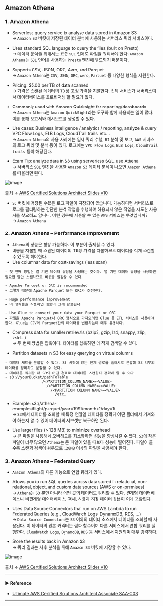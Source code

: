 ## Amazon Athena
### 1. Amazon Athena
- Serverless query service to analyze data stored in Amazon S3  
→ `Amazon S3` 버킷에 저장된 데이터 분석에 사용하는 서버리스 쿼리 서비스이다.

- Uses standard SQL language to query the files (built on Presto)  
→ 데이터 분석을 위해서는 표준 `SQL` 언어로 파일을 쿼리해야 한다. `Amazon Athena`는 `SQL` 언어를 사용하는 `Presto` 엔진에 빌드되기 때문이다.

- Supports CSV, JSON, ORC, Avro, and Parquet  
→ `Amazon Athena`는 `CSV`, `JSON`, `ORC`, `Avro`, `Parquet` 등 다양한 형식을 지원한다.

- Pricing: $5.00 per TB of data scanned  
→ 가격은 스캔된 데이터의 `TB` 당 고정 가격을 지불한다. 전체 서비스가 서버리스여서 데이터베이스를 프로비저닝 할 필요가 없다.

- Commonly used with Amazon Quicksight for reporting/dashboards  
→ `Amazon Athena`는 `Amazon QuickSight`라는 도구와 함께 사용하는 일이 많다. 이를 통해 보고서와 대시보드를 생성할 수 있다.

- Use cases: Business intelligence / analytics / reporting, analyze & query VPC Flow Logs, ELB Logs, CloudTrail trails, etc...  
→ `Amazon Athena`의 사용 사례에는 임시 쿼리 수행, `BI` 분석 및 보고, `AWS` 서비스의 로그 쿼리 및 분석 등이 있다. 로그에는 `VPC Flow Logs`, `ELB Logs`, `CloudTrail trails` 등이 해당된다.

- Exam Tip: analyze data in S3 using serverless SQL, use Athena  
→ 서버리스 `SQL` 엔진을 사용한 `Amazon S3` 데이터 분석이 나오면 `Amazon Athena`를 떠올리면 된다.

![image](https://user-images.githubusercontent.com/97398071/235933334-e090bd58-8510-4db1-8119-4da0a70ae6f8.png)

출처 → [AWS Certified Solutions Architect Slides v10](https://courses.datacumulus.com/downloads/certified-solutions-architect-pn9/)

- `S3` 버킷에 저장된 수많은 로그 파일이 저장되어 있습니다. 가능하다면 서버리스로 로그를 필터링하는 간단한 분석 작업을 수행하여 허용되지 않은 작업을 시도한 사용자를 찾으려고 합니다. 이런 경우에 사용할 수 있는 `AWS` 서비스는 무엇입니까?  
→ `Amazon Athena`


### 2. Amazon Athena – Performance Improvement
- `Athena`의 성능은 향상 가능하다. 이 부분이 출제될 수 있다.
- 비용을 지불할 때 스캔된 데이터의 TB당 가격을 지불하므로 데이터를 적게 스캔할 수 있도록 해야한다.
- Use columnar data for cost-savings (less scan)
~~~
- 첫 번째 방법은 열 기반 데이터 유형을 사용하는 것이다. 열 기반 데이터 유형을 사용하면 필요한 열만 스캔하므로 비용을 절감할 수 있다.

- Apache Parquet or ORC is recommended
→ 그렇기 때문에 Apache Parquet 또는 ORC가 추천된다.

- Huge performance improvement
→ 이 형식들을 사용하면 성능이 크게 향상된다.

- Use Glue to convert your data your Parquet or ORC
→ 파일을 Apache Parquet나 ORC 형식으로 가져오려면 Glue 등 ETL 서비스를 사용해야 한다. Glue는 CSV와 Parquet간의 데이터를 변환하는데 매우 유용하다.
~~~

- Compress data for smaller retrievals (bzip2, gzip, lz4, snappy, zlip, zstd…)  
→ 두 번째 방법은 압축이다. 데이터를 압축하면 더 적게 검색할 수 있다.

- Partition datasets in S3 for easy querying on virtual columns
~~~
- 데이터 세트를 분할할 수 있다. S3 버킷에 있는 전체 경로를 슬래시로 분할해 S3 내부의 데이터를 정리하고 분할할 수 있다.
- 데이터를 쿼리할 때 S3의 어떤 경로로 데이터를 스캔할지 정확히 알 수 있다.
- s3://yourBucket/pathToTable
                 /<PARTITION_COLUMN_NAME>=<VALUE>
                   /<PARTITION_COLUMN_NAME>=<VALUE>
                     /<PARTITION_COLUMN_NAME>=<VALUE>
                       /etc…
~~~

- Example: s3://athena-examples/flight/parquet/year=1991/month=1/day=1/  
→ `S3`에서 데이터를 조회할 때 특정 연월일 데이터를 정확히 어떤 폴더에서 가져와야 하는지 알 수 있어 데이터의 서브셋만 복구하면 된다. 

- Use larger files (> 128 MB) to minimize overhead  
→ 큰 파일을 사용해서 오버헤드를 최소화하면 성능을 향상시킬 수 있다. `S3`에 작은 파일이 너무 많으면 `Athena`는 큰 파일이 있을 때보다 성능이 떨어진다. 파일이 클 수록 스캔과 검색이 쉬우므로 `128MB` 이상의 파일을 사용해야 한다.

### 3. Amazon Athena – Federated Query
- `Amazon Athena`의 다른 기능으로 연합 쿼리가 있다.

- Allows you to run SQL queries across data stored in relational, non-relational, object, and custom data sources (AWS or on-premises)  
→ `Athena`는 `S3` 뿐만 아니라 어떤 곳의 데이터도 쿼리할 수 있다. 관계형 데이터베이스나 비관계형 데이터베이스, 객체, 사용자 지정 데이터 원본이 이에 포함된다.

- Uses Data Source Connectors that run on AWS Lambda to run Federated Queries (e.g., CloudWatch Logs, DynamoDB, RDS, …)  
→ `Data Source Connectors`는 `S3` 이외의 데이터 소스에서 데이터를 조회할 때 사용된다. 이 데이터의 원본 커넥터는 람다 함수이며 다른 서비스에서 연합 쿼리를 실행한다. `CloudWatch Logs`, `DynamoDB`, `RDS` 등 서비스에서 지원되며 매우 강력하다.

- Store the results back in Amazon S3  
→ 쿼리 결과는 사후 분석을 위해 `Amazon S3` 버킷에 저장할 수 있다.

![image](https://user-images.githubusercontent.com/97398071/235933923-ced44246-8797-467e-9853-8d1603f59535.png)

출처 → [AWS Certified Solutions Architect Slides v10](https://courses.datacumulus.com/downloads/certified-solutions-architect-pn9/)

---
#### ▶ Reference
- [Ultimate AWS Certified Solutions Architect Associate SAA-C03](https://www.udemy.com/course/aws-certified-solutions-architect-associate-saa-c03/)
---
